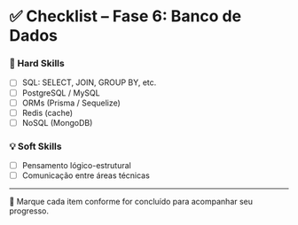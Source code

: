 # ✅ Checklist – Fase 6: Banco de Dados

### 🔧 Hard Skills
- [ ] SQL: SELECT, JOIN, GROUP BY, etc.
- [ ] PostgreSQL / MySQL
- [ ] ORMs (Prisma / Sequelize)
- [ ] Redis (cache)
- [ ] NoSQL (MongoDB)

### 💡 Soft Skills
- [ ] Pensamento lógico-estrutural
- [ ] Comunicação entre áreas técnicas

---

📘 Marque cada item conforme for concluído para acompanhar seu progresso.
